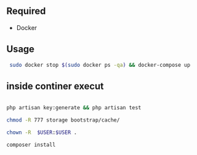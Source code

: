 ## Required
* Docker
## Usage

```bash
 sudo docker stop $(sudo docker ps -qa) && docker-compose up
```
## inside continer execut

```bash

php artisan key:generate && php artisan test

chmod -R 777 storage bootstrap/cache/

chown -R  $USER:$USER .

composer install
```
